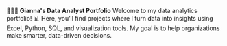 **👩🏽‍💻 Gianna's Data Analyst Portfolio**
Welcome to my data analytics portfolio! 📊 Here, you’ll find projects where I turn data into insights using Excel, Python, SQL, and visualization tools. My goal is to help organizations make smarter, data-driven decisions.

